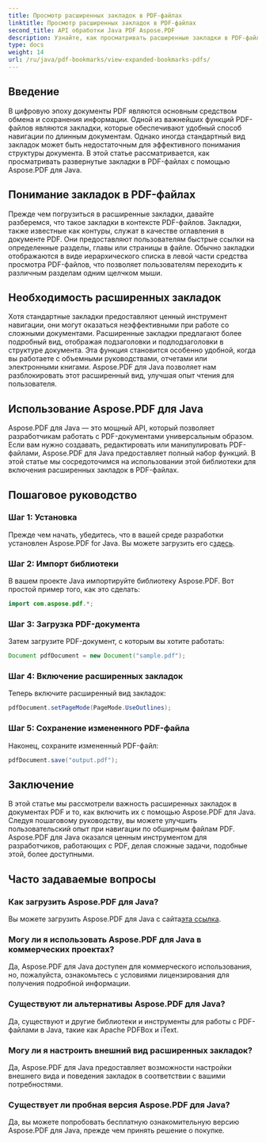 ```yaml
---
title: Просмотр расширенных закладок в PDF-файлах
linktitle: Просмотр расширенных закладок в PDF-файлах
second_title: API обработки Java PDF Aspose.PDF
description: Узнайте, как просматривать расширенные закладки в PDF-файлах с помощью Aspose.PDF для Java. Улучшите навигацию по документу с помощью пошагового руководства.
type: docs
weight: 14
url: /ru/java/pdf-bookmarks/view-expanded-bookmarks-pdfs/
---
```


## Введение

В цифровую эпоху документы PDF являются основным средством обмена и сохранения информации. Одной из важнейших функций PDF-файлов являются закладки, которые обеспечивают удобный способ навигации по длинным документам. Однако иногда стандартный вид закладок может быть недостаточным для эффективного понимания структуры документа. В этой статье рассматривается, как просматривать развернутые закладки в PDF-файлах с помощью Aspose.PDF для Java.

## Понимание закладок в PDF-файлах

Прежде чем погрузиться в расширенные закладки, давайте разберемся, что такое закладки в контексте PDF-файлов. Закладки, также известные как контуры, служат в качестве оглавления в документе PDF. Они предоставляют пользователям быстрые ссылки на определенные разделы, главы или страницы в файле. Обычно закладки отображаются в виде иерархического списка в левой части средства просмотра PDF-файлов, что позволяет пользователям переходить к различным разделам одним щелчком мыши.

## Необходимость расширенных закладок

Хотя стандартные закладки предоставляют ценный инструмент навигации, они могут оказаться неэффективными при работе со сложными документами. Расширенные закладки предлагают более подробный вид, отображая подзаголовки и подподзаголовки в структуре документа. Эта функция становится особенно удобной, когда вы работаете с объемными руководствами, отчетами или электронными книгами. Aspose.PDF для Java позволяет нам разблокировать этот расширенный вид, улучшая опыт чтения для пользователя.

## Использование Aspose.PDF для Java

Aspose.PDF для Java — это мощный API, который позволяет разработчикам работать с PDF-документами универсальным образом. Если вам нужно создавать, редактировать или манипулировать PDF-файлами, Aspose.PDF для Java предоставляет полный набор функций. В этой статье мы сосредоточимся на использовании этой библиотеки для включения расширенных закладок в PDF-файлах.

## Пошаговое руководство

### Шаг 1: Установка
 Прежде чем начать, убедитесь, что в вашей среде разработки установлен Aspose.PDF for Java. Вы можете загрузить его с[здесь](https://releases.aspose.com/pdf/java/).

### Шаг 2: Импорт библиотеки
В вашем проекте Java импортируйте библиотеку Aspose.PDF. Вот простой пример того, как это сделать:

```java
import com.aspose.pdf.*;
```

### Шаг 3: Загрузка PDF-документа
Затем загрузите PDF-документ, с которым вы хотите работать:

```java
Document pdfDocument = new Document("sample.pdf");
```

### Шаг 4: Включение расширенных закладок
Теперь включите расширенный вид закладок:

```java
pdfDocument.setPageMode(PageMode.UseOutlines);
```

### Шаг 5: Сохранение измененного PDF-файла
Наконец, сохраните измененный PDF-файл:

```java
pdfDocument.save("output.pdf");
```

## Заключение

В этой статье мы рассмотрели важность расширенных закладок в документах PDF и то, как включить их с помощью Aspose.PDF для Java. Следуя пошаговому руководству, вы можете улучшить пользовательский опыт при навигации по обширным файлам PDF. Aspose.PDF для Java оказался ценным инструментом для разработчиков, работающих с PDF, делая сложные задачи, подобные этой, более доступными.

## Часто задаваемые вопросы

### Как загрузить Aspose.PDF для Java?

 Вы можете загрузить Aspose.PDF для Java с сайта[эта ссылка](https://releases.aspose.com/pdf/java/).

### Могу ли я использовать Aspose.PDF для Java в коммерческих проектах?

Да, Aspose.PDF для Java доступен для коммерческого использования, но, пожалуйста, ознакомьтесь с условиями лицензирования для получения подробной информации.

### Существуют ли альтернативы Aspose.PDF для Java?

Да, существуют и другие библиотеки и инструменты для работы с PDF-файлами в Java, такие как Apache PDFBox и iText.

### Могу ли я настроить внешний вид расширенных закладок?

Да, Aspose.PDF для Java предоставляет возможности настройки внешнего вида и поведения закладок в соответствии с вашими потребностями.

### Существует ли пробная версия Aspose.PDF для Java?

Да, вы можете попробовать бесплатную ознакомительную версию Aspose.PDF для Java, прежде чем принять решение о покупке.